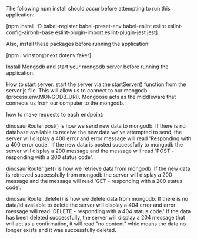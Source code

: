 The following npm install should occur before attempting to run this application:

[npm install -D babel-register babel-preset-env babel-eslint eslint eslint-config-airbnb-base eslint-plugin-import eslint-plugin-jest jest]

Also, install these packages before running the application:

[npm i winston@next dotenv faker]

Install Mongodb and start your mongodb server before running the application.

How to start server:
start the server via the startServer() function from the server.js file.  This will allow us to connect to our mongodb (process.env.MONGODB_URI).  Mongoose acts as the middleware that connects us from our computer to the mongodb. 

how to make requests to each endpoint:

dinosaurRouter.post() is how we send new data to mongodb.  If there is no database available to receive the new data we've attempted to send, the server will display a 400 error and error message will read 'Responding with a 400 error code.'   If the new data is posted successfully to mongodb the server will display a 200 message and the message will read 'POST - responding with a 200 status code'.

dinosaurRouter.get() is how we retrieve data from mongodb. If the new data is retrieved successfully from mongodb the server will display a 200 message and the message will read 'GET - responding with a 200 status code'.

dinosaurRouter.delete() is how we delete data from mongodb.  If there is no data/id available to delete the server will display a 404 error and error message will read 'DELETE - responding with a 404 status code.'  If the data has been deleted successfully, the server will display a 204 message that will act as a confirmation, it will read "no content" whic means the data no longer exists and it was successfully deleted. 

